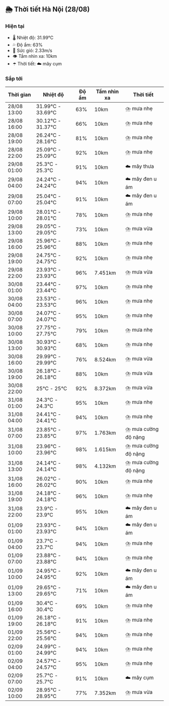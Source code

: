 ## 🌦️ Thời tiết Hà Nội (28/08)

### Hiện tại

- 🌡️ Nhiệt độ: 31.99℃
- 💦 Độ ẩm: 63%
- 💨 Sức gió: 2.33m/s
- 👁️ Tầm nhìn xa: 10km
- ☂️ Thời tiết: ☁️ mây cụm

### Sắp tới

| Thời gian | Nhiệt độ | Độ ẩm | Tầm nhìn xa | Thời tiết |
| --- | --- | --- | --- | --- |
| 28/08 13:00 | 31.99℃ - 33.69℃ | 63% | 10km | ⛈️ mưa nhẹ |
| 28/08 16:00 | 30.12℃ - 31.37℃ | 66% | 10km | ⛈️ mưa nhẹ |
| 28/08 19:00 | 26.24℃ - 28.16℃ | 81% | 10km | ⛈️ mưa nhẹ |
| 28/08 22:00 | 25.09℃ - 25.09℃ | 92% | 10km | ⛈️ mưa nhẹ |
| 29/08 01:00 | 25.3℃ - 25.3℃ | 91% | 10km | ☁️ mây thưa |
| 29/08 04:00 | 24.24℃ - 24.24℃ | 94% | 10km | ☁️ mây đen u ám |
| 29/08 07:00 | 25.04℃ - 25.04℃ | 91% | 10km | ☁️ mây đen u ám |
| 29/08 10:00 | 28.01℃ - 28.01℃ | 78% | 10km | ⛈️ mưa nhẹ |
| 29/08 13:00 | 29.05℃ - 29.05℃ | 73% | 10km | ⛈️ mưa vừa |
| 29/08 16:00 | 25.96℃ - 25.96℃ | 88% | 10km | ⛈️ mưa nhẹ |
| 29/08 19:00 | 24.75℃ - 24.75℃ | 92% | 10km | ⛈️ mưa nhẹ |
| 29/08 22:00 | 23.93℃ - 23.93℃ | 96% | 7.451km | ⛈️ mưa vừa |
| 30/08 01:00 | 23.44℃ - 23.44℃ | 97% | 10km | ⛈️ mưa nhẹ |
| 30/08 04:00 | 23.53℃ - 23.53℃ | 96% | 10km | ⛈️ mưa nhẹ |
| 30/08 07:00 | 24.07℃ - 24.07℃ | 95% | 10km | ⛈️ mưa nhẹ |
| 30/08 10:00 | 27.75℃ - 27.75℃ | 79% | 10km | ⛈️ mưa nhẹ |
| 30/08 13:00 | 30.93℃ - 30.93℃ | 68% | 10km | ⛈️ mưa nhẹ |
| 30/08 16:00 | 29.99℃ - 29.99℃ | 76% | 8.524km | ⛈️ mưa vừa |
| 30/08 19:00 | 26.18℃ - 26.18℃ | 88% | 10km | ⛈️ mưa vừa |
| 30/08 22:00 | 25℃ - 25℃ | 92% | 8.372km | ⛈️ mưa vừa |
| 31/08 01:00 | 24.3℃ - 24.3℃ | 95% | 10km | ⛈️ mưa nhẹ |
| 31/08 04:00 | 24.41℃ - 24.41℃ | 94% | 10km | ⛈️ mưa nhẹ |
| 31/08 07:00 | 23.85℃ - 23.85℃ | 97% | 1.763km | ⛈️ mưa cường độ nặng |
| 31/08 10:00 | 23.96℃ - 23.96℃ | 98% | 1.615km | ⛈️ mưa cường độ nặng |
| 31/08 13:00 | 24.14℃ - 24.14℃ | 98% | 4.132km | ⛈️ mưa cường độ nặng |
| 31/08 16:00 | 26.02℃ - 26.02℃ | 90% | 10km | ⛈️ mưa nhẹ |
| 31/08 19:00 | 24.18℃ - 24.18℃ | 96% | 10km | ⛈️ mưa nhẹ |
| 31/08 22:00 | 23.9℃ - 23.9℃ | 95% | 10km | ☁️ mây đen u ám |
| 01/09 01:00 | 23.93℃ - 23.93℃ | 94% | 10km | ☁️ mây đen u ám |
| 01/09 04:00 | 23.7℃ - 23.7℃ | 94% | 10km | ⛈️ mưa nhẹ |
| 01/09 07:00 | 23.88℃ - 23.88℃ | 94% | 10km | ⛈️ mưa nhẹ |
| 01/09 10:00 | 24.95℃ - 24.95℃ | 92% | 10km | ☁️ mây đen u ám |
| 01/09 13:00 | 29.65℃ - 29.65℃ | 71% | 10km | ☁️ mây đen u ám |
| 01/09 16:00 | 30.4℃ - 30.4℃ | 69% | 10km | ⛈️ mưa nhẹ |
| 01/09 19:00 | 26.18℃ - 26.18℃ | 91% | 10km | ⛈️ mưa nhẹ |
| 01/09 22:00 | 25.56℃ - 25.56℃ | 94% | 10km | ⛈️ mưa nhẹ |
| 02/09 01:00 | 24.99℃ - 24.99℃ | 94% | 10km | ⛈️ mưa nhẹ |
| 02/09 04:00 | 24.57℃ - 24.57℃ | 95% | 10km | ⛈️ mưa nhẹ |
| 02/09 07:00 | 25.7℃ - 25.7℃ | 91% | 10km | ☁️ mây cụm |
| 02/09 10:00 | 28.95℃ - 28.95℃ | 77% | 7.352km | ⛈️ mưa vừa |
